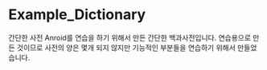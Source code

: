 # Example_Dictionary
간단한 사전
Anroid를 연습을 하기 위해서 만든 간단한 백과사전입니다.
연습용으로 만든 것이므로 사전의 양은 몇개 되지 않지만 기능적인 부분들을 연습하기 위해서 만들었습니다.
